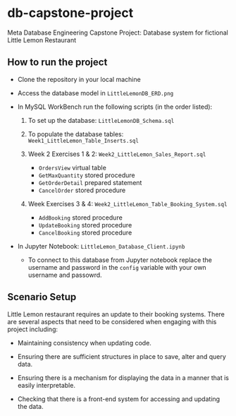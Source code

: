 # db-capstone-project
Meta Database Engineering Capstone Project: Database system for fictional Little Lemon Restaurant

## How to run the project
- Clone the repository in your local machine

- Access the database model in `LittleLemonDB_ERD.png`

- In MySQL WorkBench run the following scripts (in the order listed):

    1. To set up the database: `LittleLemonDB_Schema.sql`

    2. To populate the database tables: `Week1_LittleLemon_Table_Inserts.sql`

    3. Week 2 Exercises 1 & 2: `Week2_LittleLemon_Sales_Report.sql`
        - `OrdersView` virtual table
        - `GetMaxQuantity` stored procedure
        - `GetOrderDetail` prepared statement
        - `CancelOrder` stored procedure
        
    4. Week  Exercises 3 & 4: `Week2_LittleLemon_Table_Booking_System.sql`
        - `AddBooking` stored procedure
        - `UpdateBooking` stored procedure
        - `CancelBooking` stored procedure

- In Jupyter Notebook: `LittleLemon_Database_Client.ipynb`

    - To connect to this database from Jupyter notebook replace the username and password in the `config` variable with your own username and passowrd.



## Scenario Setup 
Little Lemon restaurant requires an update to their booking systems. There are several aspects that need to be considered when engaging with this project including:

- Maintaining consistency when updating code.

- Ensuring there are sufficient structures in place to save, alter and query data. 

- Ensuring there is a mechanism for displaying the data in a manner that is easily interpretable. 

- Checking that there is a front-end system for accessing and updating the data. 


